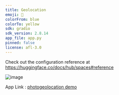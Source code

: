 ```yaml
---
title: Geolocation
emoji: 🚀
colorFrom: blue
colorTo: yellow
sdk: gradio
sdk_version: 2.8.14
app_file: app.py
pinned: false
license: afl-3.0
---
```


Check out the configuration reference at https://huggingface.co/docs/hub/spaces#reference



![image](https://user-images.githubusercontent.com/67377766/175300787-2913a153-ad42-4083-b362-2de88353cd71.png)

App Link : [photogeolocation demo](https://huggingface.co/spaces/abbylagar/geolocation)
